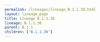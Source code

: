 ```yaml
---
permalink: /lineages/lineage_B.1.1.30.html
layout: lineage_page
title: Lineage B.1.1.30
lineage: B.1.1.30
parent: B.1.1
children: ['B.1.1.30']
---
```


